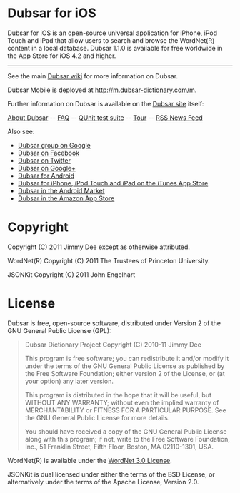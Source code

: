 Dubsar for iOS
==============

Dubsar for iOS is an open-source universal application for iPhone,
iPod Touch and iPad that allow users to search and browse the WordNet(R) content
in a local database. Dubsar 1.1.0 is available for free worldwide
in the App Store for iOS 4.2 and higher.

* * *

See the main [Dubsar wiki](https://github.com/jdee/dubsar/wiki) for more information on Dubsar.

Dubsar Mobile is deployed at http://m.dubsar-dictionary.com/m.

Further information on Dubsar is available on the [Dubsar site](http://dubsar-dictionary.com) itself:

[About Dubsar](http://dubsar-dictionary.com/about)
-- [FAQ](http://dubsar-dictionary.com/faq)
-- [QUnit test suite](http://dubsar-dictionary.com/qunit)
-- [Tour](http://dubsar-dictionary.com/tour)
-- [RSS News Feed](http://dubsar-dictionary.com/rss_news.xml)

Also see:

- [Dubsar group on Google](http://groups.google.com/group/dubsar)
- [Dubsar on Facebook](http://www.facebook.com/pages/Dubsar/155561501154946)
- [Dubsar on Twitter](http://twitter.com/#!/dubsar)
- [Dubsar on Google+](https://plus.google.com/111210736976423589433)
- [Dubsar for Android](https://github.com/jdee/dubsar_android)
- [Dubsar for iPhone, iPod Touch and iPad on the iTunes App Store](http://phobos.apple.com/WebObjects/MZStore.woa/wa/viewSoftware?id=453868483&mt=8)
- [Dubsar in the Android Market](https://market.android.com/details?id=com.dubsar_dictionary.Dubsar)
- [Dubsar in the Amazon App Store](http://www.amazon.com/Jimmy-Dee-Dubsar/dp/B006QCL4PG)

Copyright
=========

Copyright (C) 2011 Jimmy Dee except as otherwise attributed.

WordNet(R) Copyright (C) 2011 The Trustees of Princeton University.

JSONKit Copyright (C) 2011 John Engelhart

License
=======

Dubsar is free, open-source software, distributed under Version 2 of
the GNU General Public License (GPL):

>  Dubsar Dictionary Project
>  Copyright (C) 2010-11 Jimmy Dee
>
>  This program is free software; you can redistribute it and/or
>  modify it under the terms of the GNU General Public License
>  as published by the Free Software Foundation; either version 2
>  of the License, or (at your option) any later version.
>
>  This program is distributed in the hope that it will be useful,
>  but WITHOUT ANY WARRANTY; without even the implied warranty of
>  MERCHANTABILITY or FITNESS FOR A PARTICULAR PURPOSE.  See the
>  GNU General Public License for more details.
>
>  You should have received a copy of the GNU General Public License
>  along with this program; if not, write to the Free Software
>  Foundation, Inc., 51 Franklin Street, Fifth Floor, Boston, MA  02110-1301, USA.

WordNet(R) is available under the [WordNet 3.0 License](http://wordnet.princeton.edu/wordnet/license).

JSONKit is dual licensed under either the terms of the BSD License,
or alternatively under the terms of the Apache License, Version 2.0.
